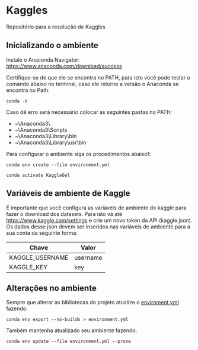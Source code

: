 # Kaggles
Repositório para a resolução de Kaggles

## Inicializando o ambiente
Instale o Anaconda Navigator: https://www.anaconda.com/download/success

Certifique-se de que ele se encontra no PATH, para isto você pode testar o comando abaixo no terminal, caso ele retorne a versão o Anaconda se encontra no Path:

```
conda -V
```

Caso dê erro será necessário colocar as seguintes pastas no PATH:

- ~\Anaconda3\
- ~\Anaconda3\Scripts
- ~\Anaconda3\Library\bin
- ~\Anaconda3\Library\usr\bin

Para configurar o ambiente siga os procedimentos abaixo1:

```
conda env create --file environment.yml

conda activate KaggleGel
```

## Variáveis de ambiente de Kaggle

É importante que você configura as variáveis de ambiente do kaggle para fazer o download dos datasets. Para isto vá até https://www.kaggle.com/settings e crie um novo token da API (kaggle.json). Os dados desse json devem ser inseridos nas variáveis de ambiente para a sua conta da seguinte forma:

| Chave | Valor |
|----------|----------|
| KAGGLE_USERNAME  | username  |
| KAGGLE_KEY  | key  |

## Alterações no ambiente
Sempre que alterar as bibliotecas do projeto atualize o [enviroment.yml](enviroment.yml) fazendo:

```
conda env export --no-builds > environment.yml
```

Também mantenha atualizado seu ambiente fazendo:

```
conda env update --file environment.yml --prune
```